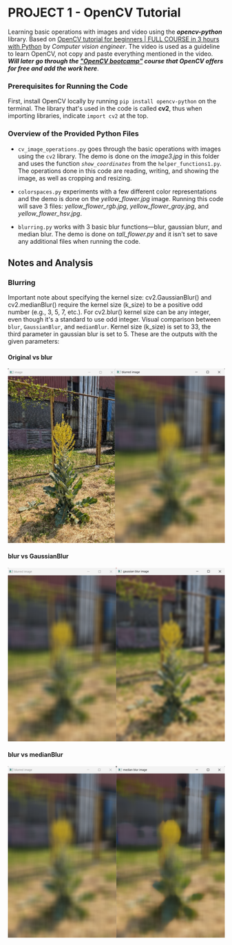 # PROJECT 1 - OpenCV Tutorial

Learning basic operations with images and video using the ***opencv-python*** library.
Based on [OpenCV tutorial for beginners | FULL COURSE in 3 hours with Python](https://youtu.be/eDIj5LuIL4A?si=gaCR-mjeaJiWvLNn) by *Computer vision engineer*. The video is used as a guideline to learn OpenCV, not copy and paste everything mentioned in the video. ***Will later go through the ["OpenCV bootcamp"](https://opencv.org/university/free-opencv-course/?utm_source=opcvu&utm_medium=menu&utm_campaign=obc) course that OpenCV offers for free and add the work here***.

### Prerequisites for Running the Code

First, install OpenCV locally by running `pip install opencv-python` on the terminal. The library that's used in the code is called **cv2**, thus when importing libraries, indicate `import cv2` at the top.

### Overview of the Provided Python Files

* `cv_image_operations.py` goes through the basic operations with images using the `cv2` library. The demo is done on the *image3.jpg* in this folder and uses the function *`show_coordinates`* from the `helper_functions1.py`. The operations done in this code are reading, writing, and showing the image, as well as cropping and resizing.

* `colorspaces.py` experiments with a few different color representations and the demo is done on the *yellow_flower.jpg* image. Running this code will save 3 files: *yellow_flower_rgb.jpg*, *yellow_flower_gray.jpg*, and *yellow_flower_hsv.jpg*.

* `blurring.py` works with 3 basic blur functions—blur, gaussian blurr, and median blur. The demo is done on *tall_flower.py* and it isn't set to save any additional files when running the code.

## Notes and Analysis

### Blurring

Important note about specifying the kernel size: cv2.GaussianBlur() and cv2.medianBlur() require the kernel size (k_size) to be a positive odd number (e.g., 3, 5, 7, etc.). For cv2.blur() kernel size can be any integer, even though it's a standard to use odd integer.
Visual comparison between `blur`, `GaussianBlur`, and `medianBlur`. Kernel size (k_size) is set to 33, the third parameter in gaussian blur is set to 5. These are the outputs with the given parameters:

#### **Original vs blur**  

![Original image vs blurred with normal blur](./demo/blurring_normalvblur.png)

#### **blur vs GaussianBlur**  

![Image blurred with normal blur vs with gaussian blur](./demo/blurring_blurvgaussian.png)

#### **blur vs medianBlur**  

![Image blurred with normal blur vs with median blur](./demo/blurring_blurvmedian.png)
